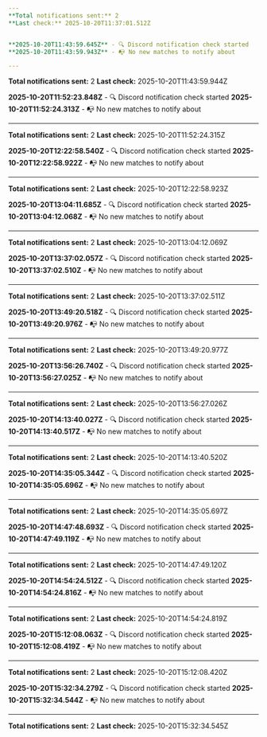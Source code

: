 ```yaml
---
**Total notifications sent:** 2
**Last check:** 2025-10-20T11:37:01.512Z


**2025-10-20T11:43:59.645Z** - 🔍 Discord notification check started
**2025-10-20T11:43:59.943Z** - 📭 No new matches to notify about

---
```

**Total notifications sent:** 2
**Last check:** 2025-10-20T11:43:59.944Z


**2025-10-20T11:52:23.848Z** - 🔍 Discord notification check started
**2025-10-20T11:52:24.313Z** - 📭 No new matches to notify about

---
**Total notifications sent:** 2
**Last check:** 2025-10-20T11:52:24.315Z


**2025-10-20T12:22:58.540Z** - 🔍 Discord notification check started
**2025-10-20T12:22:58.922Z** - 📭 No new matches to notify about

---
**Total notifications sent:** 2
**Last check:** 2025-10-20T12:22:58.923Z


**2025-10-20T13:04:11.685Z** - 🔍 Discord notification check started
**2025-10-20T13:04:12.068Z** - 📭 No new matches to notify about

---
**Total notifications sent:** 2
**Last check:** 2025-10-20T13:04:12.069Z


**2025-10-20T13:37:02.057Z** - 🔍 Discord notification check started
**2025-10-20T13:37:02.510Z** - 📭 No new matches to notify about

---
**Total notifications sent:** 2
**Last check:** 2025-10-20T13:37:02.511Z


**2025-10-20T13:49:20.518Z** - 🔍 Discord notification check started
**2025-10-20T13:49:20.976Z** - 📭 No new matches to notify about

---
**Total notifications sent:** 2
**Last check:** 2025-10-20T13:49:20.977Z


**2025-10-20T13:56:26.740Z** - 🔍 Discord notification check started
**2025-10-20T13:56:27.025Z** - 📭 No new matches to notify about

---
**Total notifications sent:** 2
**Last check:** 2025-10-20T13:56:27.026Z


**2025-10-20T14:13:40.027Z** - 🔍 Discord notification check started
**2025-10-20T14:13:40.517Z** - 📭 No new matches to notify about

---
**Total notifications sent:** 2
**Last check:** 2025-10-20T14:13:40.520Z


**2025-10-20T14:35:05.344Z** - 🔍 Discord notification check started
**2025-10-20T14:35:05.696Z** - 📭 No new matches to notify about

---
**Total notifications sent:** 2
**Last check:** 2025-10-20T14:35:05.697Z


**2025-10-20T14:47:48.693Z** - 🔍 Discord notification check started
**2025-10-20T14:47:49.119Z** - 📭 No new matches to notify about

---
**Total notifications sent:** 2
**Last check:** 2025-10-20T14:47:49.120Z


**2025-10-20T14:54:24.512Z** - 🔍 Discord notification check started
**2025-10-20T14:54:24.816Z** - 📭 No new matches to notify about

---
**Total notifications sent:** 2
**Last check:** 2025-10-20T14:54:24.819Z


**2025-10-20T15:12:08.063Z** - 🔍 Discord notification check started
**2025-10-20T15:12:08.419Z** - 📭 No new matches to notify about

---
**Total notifications sent:** 2
**Last check:** 2025-10-20T15:12:08.420Z


**2025-10-20T15:32:34.279Z** - 🔍 Discord notification check started
**2025-10-20T15:32:34.544Z** - 📭 No new matches to notify about

---
**Total notifications sent:** 2
**Last check:** 2025-10-20T15:32:34.545Z
